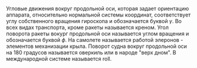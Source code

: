 Угловые движения вокруг продольной оси, которая задает ориентацию аппарата, относительно нормальной системы координат, соответствует углу собственного вращения гироскопа и обозначается буквой $\gamma$. Во всех видах транспорта, кроме ракеты называется креном. Угол поворота ракеты вокург продольной оси называется углом вращения и обозначается буквой $\phi$. На самолете называется работой элеронов - элементов механизации крыла. Поворот судна вокруг продольной оси на 180 градусов называется оверкиль или в народе "верх дном". В международной системе называется roll. 